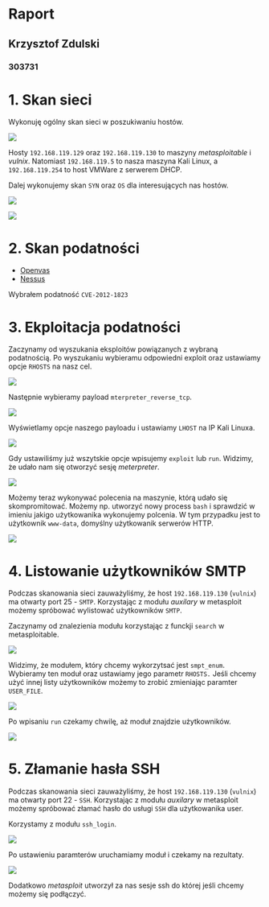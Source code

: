 # Raport
## Krzysztof Zdulski
### 303731

# 1. Skan sieci
Wykonuję ogólny skan sieci w poszukiwaniu hostów. 

![](images/nmap_all.png)

Hosty `192.168.119.129` oraz `192.168.119.130` to maszyny _metasploitable_ i _vulnix_.
Natomiast `192.168.119.5` to nasza maszyna Kali Linux, a `192.168.119.254` to host VMWare z serwerem DHCP.

Dalej wykonujemy skan `SYN` oraz `OS` dla interesujących nas hostów.

![](images/nmap_host1.png)

![](images/nmap_host2.png)

# 2. Skan podatności 

- [Openvas](scans/openvas.html)
- [Nessus](scans/nessus.html)

Wybrałem podatność `CVE-2012-1823`

# 3. Ekploitacja podatności

Zaczynamy od wyszukania eksploitów powiązanych z wybraną podatnością. 
Po wyszukaniu wybieramu odpowiedni exploit oraz ustawiamy opcje `RHOSTS` na nasz cel.

![](images/msf_php1.png)

Następnie wybieramy payload `mterpreter_reverse_tcp`.

![](images/msf_php2.png)

Wyświetlamy opcje naszego payloadu i ustawiamy `LHOST` na IP Kali Linuxa.

![](images/msf_php3.png)

Gdy ustawiliśmy już wszytskie opcje wpisujemy `exploit` lub `run`. 
Widzimy, że udało nam się otworzyć sesję _meterpreter_.

![](images/msf_php4.png)

Możemy teraz wykonywać polecenia na maszynie, którą udało się skompromitować. 
Możemy np. utworzyć nowy process `bash` i sprawdzić w imieniu jakigo użytkowanika wykonujemy polcenia.
W tym przypadku jest to użytkownik `www-data`, domyślny użytkowanik serwerów HTTP.

![](images/msf_php5.png)

# 4. Listowanie użytkowników SMTP 

Podczas skanowania sieci zauważyliśmy, że host `192.168.119.130` (`vulnix`) ma otwarty port 25 - `SMTP`.
Korzystając z modułu _auxilary_ w metasploit możemy spróbować wylistować użytkowników `SMTP`.

Zaczynamy od znalezienia modułu korzystając z funckji `search` w metasploitable. 

![](images/msf_search_smtp.png)

Widzimy, że modułem, który chcemy wykorzytsać jest `smpt_enum`. 
Wybieramy ten moduł oraz ustawiamy jego parametr `RHOSTS.`
Jeśli chcemy użyć innej listy użytkowników możemy to zrobić zmieniając paramter `USER_FILE`.

![](images/msf_smtp_enum.png)

Po wpisaniu `run` czekamy chwilę, aż moduł znajdzie użytkowników.

![](images/msf_smtp_result.png)

# 5. Złamanie hasła SSH

Podczas skanowania sieci zauważyliśmy, że host `192.168.119.130` (`vulnix`) ma otwarty port 22 - `SSH`.
Korzystając z modułu _auxilary_ w metasploit możemy spróbować złamać hasło do usługi `SSH` dla użytkowanika user.

Korzystamy z modułu `ssh_login`.

![](images/msf_ssh_options.png)

Po ustawieniu paramterów uruchamiamy moduł i czekamy na rezultaty.

![](images/msf_ssh_result.png)

Dodatkowo _metasploit_ utworzył za nas sesje ssh do której jeśli chcemy możemy się podłączyć.
